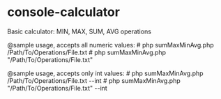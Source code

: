 console-calculator
==================

Basic calculator: MIN, MAX, SUM, AVG operations

@sample usage, accepts all numeric values:
     # php sumMaxMinAvg.php /Path/To/Operations/File.txt
     # php sumMaxMinAvg.php "/Path/To/Operations/File.txt"
     
@sample usage, accepts only int values:
     # php sumMaxMinAvg.php /Path/To/Operations/File.txt --int
     # php sumMaxMinAvg.php "/Path/To/Operations/File.txt" --int

